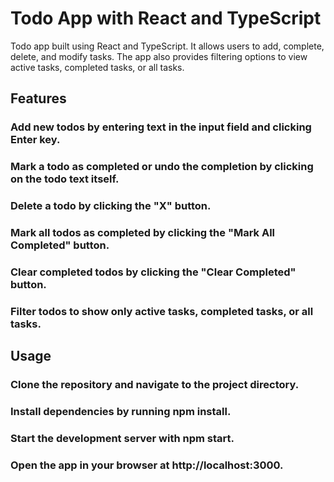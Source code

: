 # Todo App with React and TypeScript

Todo app built using React and TypeScript. It allows users to add, complete, delete, and modify tasks. The app also provides filtering options to view active tasks, completed tasks, or all tasks.

## Features
### Add new todos by entering text in the input field and clicking Enter key.
### Mark a todo as completed or undo the completion by clicking on the todo text itself.
### Delete a todo by clicking the "X" button.
### Mark all todos as completed by clicking the "Mark All Completed" button.
### Clear completed todos by clicking the "Clear Completed" button.
### Filter todos to show only active tasks, completed tasks, or all tasks.

## Usage

### Clone the repository and navigate to the project directory.
### Install dependencies by running npm install.
### Start the development server with npm start.
### Open the app in your browser at http://localhost:3000.




